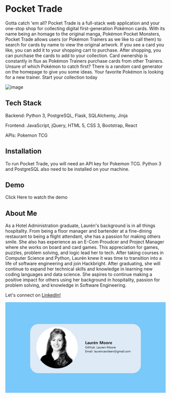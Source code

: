 # Pocket Trade 

Gotta catch 'em all? Pocket Trade is a full-stack web application and your one-stop shop for collecting digital first-generation Pokémon cards. With its name being an homage to the original manga, Pokémon Pocket Monsters, Pocket Trade allows users (or Pokémon Trainers as we like to call them) to search for cards by name to view the original artwork. If you see a card you like, you can add it to your shopping cart to purchase. After shopping, you can purchase the cards to add to your collection. Card ownership is constantly in flux as Pokémon Trainers purchase cards from other Trainers. Unsure of which Pokémon to catch first? There is a random card generator on the homepage to give you some ideas. Your favorite Pokémon is looking for a new trainer. Start your collection today

![image](https://user-images.githubusercontent.com/91762225/158905571-03ab001e-34f9-4baf-8a9b-38772d82f810.png)


## Tech Stack

Backend: Python 3, PostgreSQL, Flask, SQLAlchemy, Jinja

Frontend: JavaScript, jQuery, HTML 5, CSS 3, Bootstrap, React

APIs: Pokemon TCG


## Installation

To run Pocket Trade, you will need an API key for Pokemon TCG. 
Python 3 and PostgreSQL also need to be installed on your machine.

<!-- Clone this repository

git clone https://github.com/lauren-moore/pocket-trade.git
Optional: Create and activate a virtual environment using virtualenv

pip3 install virtualenv
virtualenv env
source env/bin/activate
Install dependencies from requirements.txt

pip3 install -r requirements.txt
Create environmental variables to hold your API keys

export MAPS_GEOCODING_KEY='{YOUR GEOCODING API KEY HERE}'
export MAPS_JS_KEY='{YOUR MAPS JS API KEY HERE}'
export HIKING_PROJECT_KEY='{YOUR HIKING PROJECT API KEY HERE}'
Create your database & seed sample data

createdb poke
python3 seed_database.py
Run the app on localhost

python3 server.py -->

## Demo
Click Here to watch the demo

## About Me

As a Hotel Administration graduate, Laurén's background is in all things hospitality. From being a floor manager and bartender at a fine-dining restaurant to being a flight attendant, she has a passion for making others smile. She also has experience as an E-Com Proudcer and Project Manager where she works on board and card games. This appreciation for games, puzzles, problem solving, and logic lead her to tech. After taking courses in Computer Science and Python, Laurén knew it was time to transition into a life of software engineering and join Hackbright. After graduating, she will continue to expand her technical skills and knowledge in learning new coding languages and data science. She aspires to continue making a positive impact for others using her background in hospitality, passion for problem solving, and knowledge in Software Engineering. 

Let's connect on [LinkedIn!](https://www.linkedin.com/in/laurencaroleen/)

![image](/static/img/Business_card.jpg)